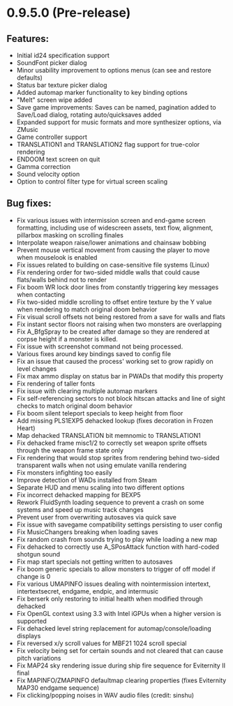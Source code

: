 # 0.9.5.0 (Pre-release)

## Features:
  - Initial id24 specification support
  - SoundFont picker dialog
  - Minor usability improvement to options menus (can see and restore defaults)
  - Status bar texture picker dialog
  - Added automap marker functionality to key binding options
  - "Melt" screen wipe added
  - Save game improvements: Saves can be named, pagination added to Save/Load dialog, rotating auto/quicksaves added
  - Expanded support for music formats and more synthesizer options, via ZMusic
  - Game controller support
  - TRANSLATION1 and TRANSLATION2 flag support for true-color rendering
  - ENDOOM text screen on quit
  - Gamma correction
  - Sound velocity option
  - Option to control filter type for virtual screen scaling

## Bug fixes:
  - Fix various issues with intermission screen and end-game screen formatting, including use of widescreen assets, text flow, alignment, pillarbox masking on scrolling finales
  - Interpolate weapon raise/lower animations and chainsaw bobbing
  - Prevent mouse vertical movement from causing the player to move when mouselook is enabled
  - Fix issues related to building on case-sensitive file systems (Linux)
  - Fix rendering order for two-sided middle walls that could cause flats/walls behind not to render
  - Fix boom WR lock door lines from constantly triggering key messages when contacting
  - Fix two-sided middle scrolling to offset entire texture by the Y value when rendering to match original doom behavior
  - Fix visual scroll offsets not being restored from a save for walls and flats
  - Fix instant sector floors not raising when two monsters are overlapping
  - Fix A_BfgSpray to be created after damage so they are rendered at corpse height if a monster is killed.
  - Fix issue with screenshot command not being processed.
  - Various fixes around key bindings saved to config file
  - Fix an issue that caused the process' working set to grow rapidly on level changes
  - Fix max ammo display on status bar in PWADs that modify this property
  - Fix rendering of taller fonts
  - Fix issue with clearing multiple automap markers
  - Fix self-referencing sectors to not block hitscan attacks and line of sight checks to match original doom behavior
  - Fix boom silent teleport specials to keep height from floor
  - Add missing PLS1EXP5 dehacked lookup (fixes decoration in Frozen Heart)
  - Map dehacked TRANSLATION bit memnomic to TRANSLATION1
  - Fix dehacked frame misc1/2 to correctly set weapon sprite offsets through the weapon frame state only
  - Fix rendering that would stop sprites from rendering behind two-sided transparent walls when not using emulate vanilla rendering
  - Fix monsters infighting too easily
  - Improve detection of WADs installed from Steam 
  - Separate HUD and menu scaling into two different options
  - Fix incorrect dehacked mapping for BEXP5
  - Rework FluidSynth loading sequence to prevent a crash on some systems and speed up music track changes
  - Prevent user from overwriting autosaves via quick save
  - Fix issue with savegame compatibility settings persisting to user config
  - Fix MusicChangers breaking when loading saves
  - Fix random crash from sounds trying to play while loading a new map
  - Fix dehacked to correctly use A_SPosAttack function with hard-coded shotgun sound
  - Fix map start specials not getting written to autosaves
  - Fix boom generic specials to allow monsters to trigger of off model if change is 0
  - Fix various UMAPINFO issues dealing with nointermission intertext, intertextsecret, endgame, endpic, and intermusic
  - Fix berserk only restoring to initial health when modified through dehacked
  - Fix OpenGL context using 3.3 with Intel iGPUs when a higher version is supported
  - Fix dehacked level string replacement for automap/console/loading displays
  - Fix reversed x/y scroll values for MBF21 1024 scroll special
  - Fix velocity being set for certain sounds and not cleared that can cause pitch variations
  - Fix MAP24 sky rendering issue during ship fire sequence for Eviternity II final
  - Fix MAPINFO/ZMAPINFO defaultmap clearing properties (fixes Eviternity MAP30 endgame sequence)
  - Fix clicking/popping noises in WAV audio files (credit: sinshu)
